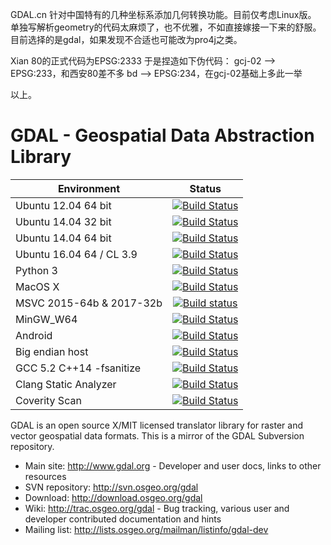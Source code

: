 GDAL.cn
针对中国特有的几种坐标系添加几何转换功能。目前仅考虑Linux版。
单独写解析geometry的代码太麻烦了，也不优雅，不如直接嫁接一下来的舒服。
目前选择的是gdal，如果发现不合适也可能改为pro4j之类。

Xian 80的正式代码为EPSG:2333
于是捏造如下伪代码：
gcj-02 --> EPSG:233，和西安80差不多
bd --> EPSG:234，在gcj-02基础上多此一举

以上。




GDAL - Geospatial Data Abstraction Library
====

| Environment              | Status        |
| ------------------------ |:-------------:|
| Ubuntu 12.04 64 bit      | [![Build Status](http://badges.herokuapp.com/travis/OSGeo/gdal?branch=trunk&env=BUILD_NAME=precise&label=precise)](https://travis-ci.org/OSGeo/gdal) |
| Ubuntu 14.04 32 bit      | [![Build Status](http://badges.herokuapp.com/travis/OSGeo/gdal?branch=trunk&env=BUILD_NAME=trusty_32bit&label=trusty_32bit)](https://travis-ci.org/OSGeo/gdal) |
| Ubuntu 14.04 64 bit      | [![Build Status](http://badges.herokuapp.com/travis/OSGeo/gdal?branch=trunk&env=BUILD_NAME=trusty_clang&label=trusty_clang)](https://travis-ci.org/OSGeo/gdal) |
| Ubuntu 16.04 64 / CL 3.9 | [![Build Status](http://badges.herokuapp.com/travis/OSGeo/gdal?branch=trunk&env=BUILD_NAME=ubuntu_1604&label=ubuntu_1604)](https://travis-ci.org/OSGeo/gdal) |
| Python 3                 | [![Build Status](http://badges.herokuapp.com/travis/OSGeo/gdal?branch=trunk&env=BUILD_NAME=python3&label=python3)](https://travis-ci.org/OSGeo/gdal) |
| MacOS X                  | [![Build Status](http://badges.herokuapp.com/travis/OSGeo/gdal?branch=trunk&env=BUILD_NAME=osx&label=osx)](https://travis-ci.org/OSGeo/gdal) |
| MSVC 2015-64b & 2017-32b | [![Build status](https://ci.appveyor.com/api/projects/status/jtwx0pcr0y01i17p/branch/trunk?svg=true)](https://ci.appveyor.com/project/OSGeo/gdal) |
| MinGW_W64                | [![Build Status](http://badges.herokuapp.com/travis/OSGeo/gdal?branch=trunk&env=BUILD_NAME=mingw_w64&label=mingw_w64)](https://travis-ci.org/OSGeo/gdal) |
| Android                  | [![Build Status](http://badges.herokuapp.com/travis/OSGeo/gdal?branch=trunk&env=BUILD_NAME=android&label=android)](https://travis-ci.org/OSGeo/gdal) |
| Big endian host          | [![Build Status](http://badges.herokuapp.com/travis/OSGeo/gdal?branch=trunk&env=BUILD_NAME=big_endian&label=big_endian)](https://travis-ci.org/OSGeo/gdal) |
| GCC 5.2 C++14 -fsanitize | [![Build Status](http://badges.herokuapp.com/travis/OSGeo/gdal?branch=trunk&env=BUILD_NAME=gcc52_stdcpp14_sanitize&label=gcc52_stdcpp14_sanitize)](https://travis-ci.org/OSGeo/gdal) |
| Clang Static Analyzer    | [![Build Status](https://travis-ci.org/rouault/gdal_coverage.svg?branch=trunk_clang_static_analyzer)](https://travis-ci.org/rouault/gdal_coverage) |
| Coverity Scan            | [![Build Status](https://scan.coverity.com/projects/749/badge.svg?flat=1)](https://scan.coverity.com/projects/gdal) |

GDAL is an open source X/MIT licensed translator library for raster and vector geospatial data formats. This is a mirror of the GDAL Subversion repository.

* Main site: http://www.gdal.org - Developer and user docs, links to other resources
* SVN repository: http://svn.osgeo.org/gdal
* Download: http://download.osgeo.org/gdal
* Wiki: http://trac.osgeo.org/gdal - Bug tracking, various user and developer contributed documentation and hints
* Mailing list: http://lists.osgeo.org/mailman/listinfo/gdal-dev
